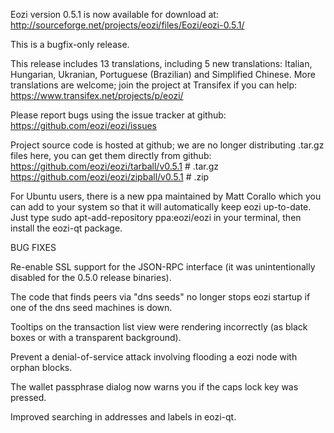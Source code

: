 Eozi version 0.5.1 is now available for download at:
http://sourceforge.net/projects/eozi/files/Eozi/eozi-0.5.1/

This is a bugfix-only release.

This release includes 13 translations, including 5 new translations:
Italian, Hungarian, Ukranian, Portuguese (Brazilian) and Simplified Chinese.
More translations are welcome; join the project at Transifex if you can help:
https://www.transifex.net/projects/p/eozi/

Please report bugs using the issue tracker at github:
https://github.com/eozi/eozi/issues

Project source code is hosted at github; we are no longer
distributing .tar.gz files here, you can get them
directly from github:
https://github.com/eozi/eozi/tarball/v0.5.1  # .tar.gz
https://github.com/eozi/eozi/zipball/v0.5.1  # .zip

For Ubuntu users, there is a new ppa maintained by Matt Corallo which
you can add to your system so that it will automatically keep
eozi up-to-date.  Just type
sudo apt-add-repository ppa:eozi/eozi
in your terminal, then install the eozi-qt package.


BUG FIXES

Re-enable SSL support for the JSON-RPC interface (it was unintentionally
disabled for the 0.5.0 release binaries).

The code that finds peers via "dns seeds" no longer stops eozi startup
if one of the dns seed machines is down.

Tooltips on the transaction list view were rendering incorrectly (as black boxes
or with a transparent background).

Prevent a denial-of-service attack involving flooding a eozi node with
orphan blocks.

The wallet passphrase dialog now warns you if the caps lock key was pressed.

Improved searching in addresses and labels in eozi-qt.
